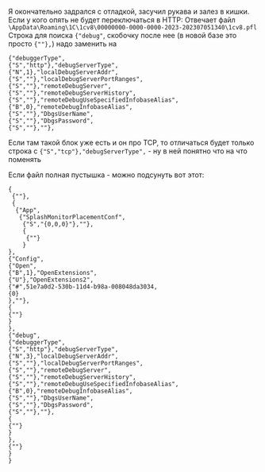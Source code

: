 Я окончательно задрался с отладкой, засучил рукава и залез в кишки. Если у кого опять не будет переключаться в HTTP:
Отвечает файл `\AppData\Roaming\1C\1cv8\00000000-0000-0000-2023-202307051340\1cv8.pfl`
Строка для поиска `{"debug"`, скобочку после  нее (в новой базе это просто `{""},`) надо заменить на 
```
{"debuggerType",
{"S","http"},"debugServerType",
{"N",1},"localDebugServerAddr",
{"S",""},"localDebugServerPortRanges",
{"S",""},"remoteDebugServer",
{"S",""},"remoteDebugServerHistory",
{"S",""},"remoteDebugUseSpecifiedInfobaseAlias",
{"B",0},"remoteDebugInfobaseAlias",
{"S",""},"DbgsUserName",
{"S",""},"DbgsPassword",
{"S",""},""},
```
Если там такой блок уже есть и он про TCP, то отличаться будет только строка с `{"S","tcp"},"debugServerType",` - ну в ней понятно что на что поменять

Если файл полная пустышка - можно подсунуть вот этот:
```
{
 {""},
 {
  {"App",
   {"SplashMonitorPlacementConf",
    {"S","{0,0,0}"},""},
    {
     {""}
    }
},
{"Config",
{"Open",
{"B",1},"OpenExtensions",
{"U"},"OpenExtensions2",
{"#",51e7a0d2-530b-11d4-b98a-008048da3034,
{0}
},""},
{
{""}
}
},
{"debug",
{"debuggerType",
{"S","http"},"debugServerType",
{"N",3},"localDebugServerAddr",
{"S",""},"localDebugServerPortRanges",
{"S",""},"remoteDebugServer",
{"S",""},"remoteDebugServerHistory",
{"S",""},"remoteDebugUseSpecifiedInfobaseAlias",
{"B",0},"remoteDebugInfobaseAlias",
{"S",""},"DbgsUserName",
{"S",""},"DbgsPassword",
{"S",""},""},
{
{""}
}
},
{""}
}
}
```
